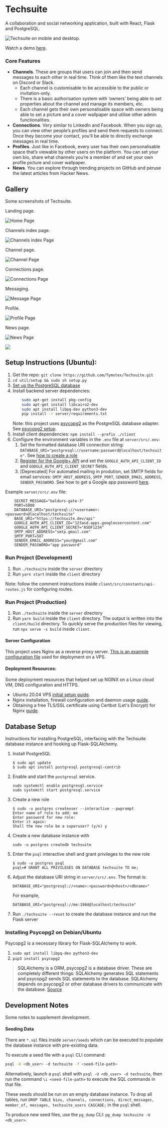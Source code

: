 # Techsuite

A collaboration and social networking application, built with React, Flask and PostgreSQL.  

![Techsuite on mobile and desktop.](./images/techsuite-showcase.png)

Watch a demo [here](https://www.youtube.com/watch?v=C4o2fOCq2cI).

### Core Features
- **Channels**. These are groups that users can join and then send messages to each other in real time. Think of them like the text channels on Discord or Slack.
    - Each channel is customisable to be accessible to the public or invitation-only.
    - There is a basic authorisation system with ‘owners’ being able to set properties about the channel and manage its members, etc.
    - Each channel gets their own personalisable space with owners being able to set a picture and a cover wallpaper and utilise other admin functionalities.
- **Connections**. Very similar to LinkedIn and Facebook. When you sign up, you can view other people’s profiles and send them requests to connect. Once they become your contact, you’ll be able to directly exchange messages in real time.
- **Profiles**. Just like in Facebook, every user has their own personalisable space that’s viewable by other users on the platform. You can set your own bio, share what channels you’re a member of and set your own profile picture and cover wallpaper.
- **News**. You can explore through trending projects on GitHub and peruse the latest articles from Hacker News.

## Gallery
Some screenshots of Techsuite.

Landing page.

![Home Page](./images/techsuite-home-showcase.png)

Channels index page.

![Channels index Page](./images/techsuite-channel-showcase.png)

Channel page.

![Channel Page](./images/techsuite-channel-page-showcase.png)

Connections page.

![Connections Page](./images/techsuite-connections-showcase.png)

Messaging.

![Message Page](./images/techsuite-messaging-showcase.png)

Profile.

![Profile Page](./images/techsuite-profile-showcase.png)

News page.

![News Page](./images/techsuite-news-showcase.png)

<img src="./images/showcase.gif"></img>

## Setup Instructions (Ubuntu):
1. Get the repo: `git clone https://github.com/Tymotex/Techsuite.git`
2. `cd util/setup && sudo sh setup.py` 
3. [Set up the PostgreSQL database](#database-setup)
4. Install backend server dependencies:
    ```bash
        sudo apt-get install pkg-config
        sudo apt-get install libcairo2-dev
        sudo apt install libpq-dev python3-dev
        pip install -r server/requirements.txt
    ```
    Note: this project uses [psycopg2](https://www.psycopg.org/docs/) as the PostgreSQL database adapter. See [psycopg2 setup](#psycopg2-setup).
5. Install client dependencies: `npm install --prefix ./client`
6. Configure the environment variables in the `.env` file at `server/src/.env`: 
    1. Set the formatted database URI connection string: `DATABASE_URI="postgresql://username:password@localhost/techsuite"`. See [how to create a role](#database-setup)
    2. [Register for the Google+ API](https://developers.google.com/identity/sign-in/web/sign-in) and set the `GOOGLE_AUTH_API_CLIENT_ID` and `GOOGLE_AUTH_API_CLIENT_SECRET` fields.
    3. [Deprecated] For automated mailing in prodution, set SMTP fields for email services: `SMTP_HOST_ADDRESS`, `SMTP_PORT`, `SENDER_EMAIL_ADDRESS`, `SENDER_PASSWORD`. See how to get a Google app password <a href="https://support.google.com/accounts/answer/185833">here</a>.

Example `server/src/.env` file:
```shell
    SECRET_MESSAGE="baldurs-gate-3"
    PORT=5000
    DATABASE_URI="postgresql://<username>:<password>@localhost/techsuite"
    BASE_URI="https://techsuite.dev/api"
    GOOGLE_AUTH_API_CLIENT_ID="123asd.apps.googleusercontent.com"
    GOOGLE_AUTH_API_CLIENT_SECRET="ASDF1234"
    SMTP_HOST_ADDRESS="smtp.gmail.com"
    SMTP_PORT=587
    SENDER_EMAIL_ADDRESS="your@gmail.com"
    SENDER_PASSWORD="app password"
```

### Run Project (Development)
1. Run `./techsuite` inside the `server` directory
2. Run `yarn start` inside the `client` directory

Note: follow the comment instructions inside `client/src/constants/api-routes.js` for configuring routes. 

### Run Project (Production)
1. Run `./techsuite` inside the `server` directory
2. Run `yarn build` inside the `client` directory. The output is written into the `client/build` directory.
    To quickly serve the production files for viewing, run `npx serve -s build` inside `client`.

#### Server Configuration
This project uses Nginx as a reverse proxy server. [This is an example configuration file](https://gist.github.com/Tymotex/f23a746727a26eff3c96132ce56d0038) used for deployment on a VPS.

#### Deployment Resources:
Some deployment resources that helped set up NGINX on a Linux cloud VM, DNS
configuration and HTTPS.
- Ubuntu 20.04 VPS [initial setup guide](https://www.digitalocean.com/community/tutorials/initial-server-setup-with-ubuntu-20-04).
- Nginx installation, firewall configuration and daemon usage [guide](https://www.digitalocean.com/community/tutorials/how-to-install-nginx-on-ubuntu-20-04).
- Obtaining a free TLS/SSL certificate using Certbot (Let's Encrypt) for Nginx [guide](https://www.digitalocean.com/community/tutorials/how-to-secure-nginx-with-let-s-encrypt-on-ubuntu-18-04).

<a name="database-setup">

## Database Setup

Instructions for installing PostgreSQL, interfacing with the Techsuite database instance and hooking up Flask-SQLAlchemy.

1. Install PostgreSQL
    ```
    $ sudo apt update
    $ sudo apt install postgresql postgresql-contrib
    ```
2. Enable and start the `postgresql` service.
    ```
    sudo systemctl enable postgresql.service
    sudo systemctl start postgresql.service
    ```
3. Create a new role
    ```
    $ sudo -u postgres createuser --interactive --pwprompt
    Enter name of role to add: me
    Enter password for new role: 
    Enter it again: 
    Shall the new role be a superuser? (y/n) y
    ```
4. Create a new database instance with 
    ```
    sudo -u postgres createdb techsuite
    ```
5. Enter the ```psql``` interactive shell and grant privileges to the new role
    ```
    $ sudo -u postgres psql
    psql=# GRANT ALL PRIVILEGES ON DATABASE techsuite TO me;
    ```
6. Adjust the database URI string in ```server/src/.env```. The format is: 
    ```
    DATABASE_URI="postgresql://<name>:<password>@<host>/<dbname>"
    ```
    For example, 
    ```
    DATABASE_URI="postgresql://me:1984@localhost/techsuite"
    ```
7. Run `./techsuite --reset` to create the database instance and run the Flask server

<a name="psycopg2 setup">

### Installing Psycopg2 on Debian/Ubuntu
Psycopg2 is a necessary library for Flask-SQLAlchemy to work.
1. `sudo apt install libpq-dev python3-dev`
2. `pip3 install psycopg2`

> SQLAlchemy is a ORM, psycopg2 is a database driver. These are completely different things: SQLAlchemy generates SQL statements and psycopg2 sends SQL statements to the database. SQLAlchemy depends on psycopg2 or other database drivers to communicate with the database. [Source](https://stackoverflow.com/questions/8588126/sqlalchemy-or-psycopg2)

## Development Notes

Some notes to supplement development.

#### Seeding Data
There are `*.sql` files inside `server/seeds` which can be executed to populate
the database instance with pre-existing data.

To execute a seed file with a `psql` CLI command:
```bash
psql -U <db_user> -d techsuite -f <seed-file-path>
```

Alternatively, launch a `psql` shell with `psql -U <db_user> -d techsuite`, then
run the command `\i <seed-file-path>` to execute the SQL commands in that file.

These seeds should be run on an empty database instance. To drop all tables,
run `DROP TABLE bios, channels, connections, direct_messages, member_of, messages, techsuite_users CASCADE;`
in the `psql` shell.

To produce new seed files, use the `pg_dump` CLI: `pg_dump techsuite -U <db_user>`.
